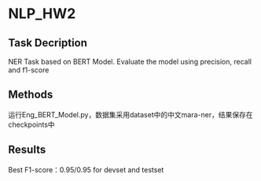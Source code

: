 # NLP_HW2

## Task Decription
NER Task based on BERT Model. Evaluate the model using precision, recall and f1-score

## Methods
运行Eng_BERT_Model.py，数据集采用dataset中的中文mara-ner，结果保存在checkpoints中

## Results
Best F1-score：0.95/0.95  for devset and testset
